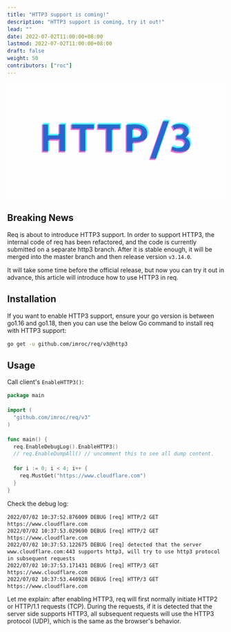 ```yaml
---
title: "HTTP3 support is coming!"
description: "HTTP3 support is coming, try it out!"
lead: ""
date: 2022-07-02T11:00:00+08:00
lastmod: 2022-07-02T11:00:00+08:00
draft: false
weight: 50
contributors: ["roc"]
---
```


![](http3.gif)

## Breaking News

Req is about to introduce HTTP3 support. In order to support HTTP3, the internal code of req has been refactored, and the code is currently submitted on a separate http3 branch. After it is stable enough, it will be merged into the master branch and then release version `v3.14.0`.

It will take some time before the official release, but now you can try it out in advance, this article will introduce how to use HTTP3 in req.

## Installation

If you want to enable HTTP3 support, ensure your go version is between go1.16 and go1.18, then you can use the below Go command to install req with HTTP3 support:

```bash
go get -u github.com/imroc/req/v3@http3
```

## Usage

Call client's `EnableHTTP3()`:

```go
package main

import (
  "github.com/imroc/req/v3"
)

func main() {
  req.EnableDebugLog().EnableHTTP3()
  // req.EnableDumpAll() // uncomment this to see all dump content.

  for i := 0; i < 4; i++ {
    req.MustGet("https://www.cloudflare.com")
  }
}
```

Check the debug log:

```
2022/07/02 10:37:52.876009 DEBUG [req] HTTP/2 GET https://www.cloudflare.com
2022/07/02 10:37:53.029690 DEBUG [req] HTTP/2 GET https://www.cloudflare.com
2022/07/02 10:37:53.122675 DEBUG [req] detected that the server www.cloudflare.com:443 supports http3, will try to use http3 protocol in subsequent requests
2022/07/02 10:37:53.171431 DEBUG [req] HTTP/3 GET https://www.cloudflare.com
2022/07/02 10:37:53.440928 DEBUG [req] HTTP/3 GET https://www.cloudflare.com
```

Let me explain: after enabling HTTP3, req will first normally initiate HTTP2 or HTTP/1.1 requests (TCP). During the requests, if it is detected that the server side supports HTTP3, all subsequent requests will use the HTTP3 protocol (UDP), which is the same as the browser's behavior.

